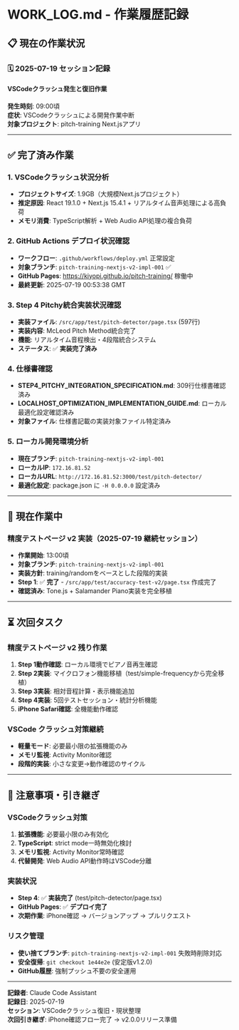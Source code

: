 # WORK_LOG.md - 作業履歴記録

## 📋 現在の作業状況

### 🗓️ 2025-07-19 セッション記録

#### **VSCodeクラッシュ発生と復旧作業**

**発生時刻**: 09:00頃  
**症状**: VSCodeクラッシュによる開発作業中断  
**対象プロジェクト**: pitch-training Next.jsアプリ

---

## ✅ 完了済み作業

### 1. **VSCodeクラッシュ状況分析**
- **プロジェクトサイズ**: 1.9GB（大規模Next.jsプロジェクト）
- **推定原因**: React 19.1.0 + Next.js 15.4.1 + リアルタイム音声処理による高負荷
- **メモリ消費**: TypeScript解析 + Web Audio API処理の複合負荷

### 2. **GitHub Actions デプロイ状況確認**
- **ワークフロー**: `.github/workflows/deploy.yml` 正常設定
- **対象ブランチ**: `pitch-training-nextjs-v2-impl-001` ✅
- **GitHub Pages**: https://kiyopi.github.io/pitch-training/ 稼働中
- **最終更新**: 2025-07-19 00:53:38 GMT

### 3. **Step 4 Pitchy統合実装状況確認**
- **実装ファイル**: `/src/app/test/pitch-detector/page.tsx` (597行)
- **実装内容**: McLeod Pitch Method統合完了
- **機能**: リアルタイム音程検出・4段階統合システム
- **ステータス**: ✅ **実装完了済み**

### 4. **仕様書確認**
- **STEP4_PITCHY_INTEGRATION_SPECIFICATION.md**: 309行仕様書確認済み
- **LOCALHOST_OPTIMIZATION_IMPLEMENTATION_GUIDE.md**: ローカル最適化設定確認済み
- **対象ファイル**: 仕様書記載の実装対象ファイル特定済み

### 5. **ローカル開発環境分析**
- **現在ブランチ**: `pitch-training-nextjs-v2-impl-001`
- **ローカルIP**: `172.16.81.52`
- **ローカルURL**: `http://172.16.81.52:3000/test/pitch-detector/`
- **最適化設定**: package.json に `-H 0.0.0.0` 設定済み

---

## 🔄 現在作業中

### 精度テストページ v2 実装（2025-07-19 継続セッション）
- **作業開始**: 13:00頃
- **対象ブランチ**: `pitch-training-nextjs-v2-impl-001`
- **実装方針**: training/randomをベースとした段階的実装
- **Step 1**: ✅ **完了** - `/src/app/test/accuracy-test-v2/page.tsx` 作成完了
- **確認済み**: Tone.js + Salamander Piano実装を完全移植

---

## ⏳ 次回タスク

### 精度テストページ v2 残り作業
1. **Step 1動作確認**: ローカル環境でピアノ音再生確認
2. **Step 2実装**: マイクロフォン機能移植（test/simple-frequencyから完全移植）
3. **Step 3実装**: 相対音程計算・表示機能追加
4. **Step 4実装**: 5回テストセッション・統計分析機能
5. **iPhone Safari確認**: 全機能動作確認

### VSCode クラッシュ対策継続
- **軽量モード**: 必要最小限の拡張機能のみ
- **メモリ監視**: Activity Monitor確認
- **段階的実装**: 小さな変更→動作確認のサイクル

---

## 🚨 注意事項・引き継ぎ

### **VSCodeクラッシュ対策**
1. **拡張機能**: 必要最小限のみ有効化
2. **TypeScript**: strict mode一時無効化検討
3. **メモリ監視**: Activity Monitor常時確認
4. **代替開発**: Web Audio API動作時はVSCode分離

### **実装状況**
- **Step 4**: ✅ **実装完了** (test/pitch-detector/page.tsx)
- **GitHub Pages**: ✅ **デプロイ完了**
- **次期作業**: iPhone確認 → バージョンアップ → プルリクエスト

### **リスク管理**
- **使い捨てブランチ**: `pitch-training-nextjs-v2-impl-001` 失敗時削除対応
- **安全復帰**: `git checkout 1e44e2e` (安定版v1.2.0)
- **GitHub履歴**: 強制プッシュ不要の安全運用

---

**記録者**: Claude Code Assistant  
**記録日**: 2025-07-19  
**セッション**: VSCodeクラッシュ復旧・現状整理  
**次回引き継ぎ**: iPhone確認フロー完了 → v2.0.0リリース準備